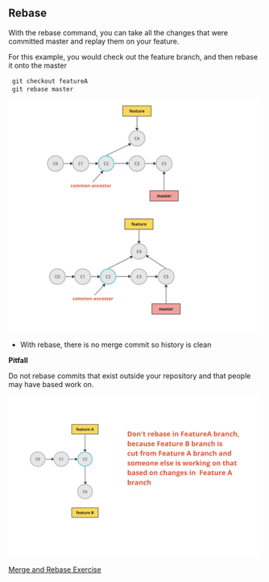 ## Rebase

With the rebase command, you can take all the changes that were committed master and replay them on your feature.

For this example, you would check out the feature branch, and then rebase it onto the master

```shell
 git checkout featureA
 git rebase master
```

![alt text](../images/image-15.png)

- With rebase, there is no merge commit so history is clean

**Pitfall**

Do not rebase commits that exist outside your repository and that people may have based work on.

![alt text](../images/image-16.png)

[Merge and Rebase Exercise](../exercises/mergingExercise.md)
